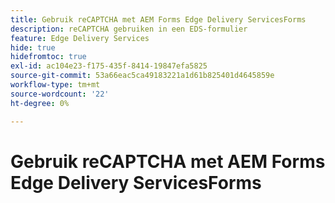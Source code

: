 ```yaml
---
title: Gebruik reCAPTCHA met AEM Forms Edge Delivery ServicesForms
description: reCAPTCHA gebruiken in een EDS-formulier
feature: Edge Delivery Services
hide: true
hidefromtoc: true
exl-id: ac104e23-f175-435f-8414-19847efa5825
source-git-commit: 53a66eac5ca49183221a1d61b825401d4645859e
workflow-type: tm+mt
source-wordcount: '22'
ht-degree: 0%

---
```


# Gebruik reCAPTCHA met AEM Forms Edge Delivery ServicesForms
